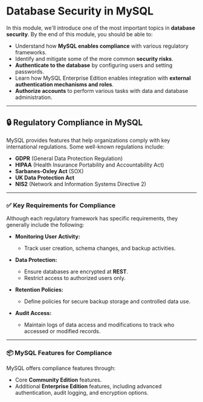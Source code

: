 # Database Security in MySQL  

In this module, we'll introduce one of the most important topics in **database security**. By the end of this module, you should be able to:  
- Understand how **MySQL enables compliance** with various regulatory frameworks.  
- Identify and mitigate some of the more common **security risks**.  
- **Authenticate to the database** by configuring users and setting passwords.  
- Learn how MySQL Enterprise Edition enables integration with **external authentication mechanisms and roles**.  
- **Authorize accounts** to perform various tasks with data and database administration.  

---

## 🔒 Regulatory Compliance in MySQL  

MySQL provides features that help organizations comply with key international regulations. Some well-known regulations include:  
- **GDPR** (General Data Protection Regulation)  
- **HIPAA** (Health Insurance Portability and Accountability Act)  
- **Sarbanes-Oxley Act** (SOX)  
- **UK Data Protection Act**  
- **NIS2** (Network and Information Systems Directive 2)  

---

### ✅ Key Requirements for Compliance  

Although each regulatory framework has specific requirements, they generally include the following:  

- **Monitoring User Activity:**  
  - Track user creation, schema changes, and backup activities.  

- **Data Protection:**  
  - Ensure databases are encrypted at **REST**.  
  - Restrict access to authorized users only.  

- **Retention Policies:**  
  - Define policies for secure backup storage and controlled data use.  

- **Audit Access:**  
  - Maintain logs of data access and modifications to track who accessed or modified records.  

---

### 📦 MySQL Features for Compliance  

MySQL offers compliance features through:  
- Core **Community Edition** features.  
- Additional **Enterprise Edition** features, including advanced authentication, audit logging, and encryption options.  
